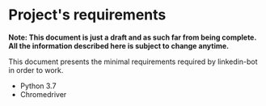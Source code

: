 # Project's requirements

**Note: This document is just a draft and as such far from being complete. All the information described here is subject to change anytime.**

This document presents the minimal requirements required by linkedin-bot in order to work.

- Python 3.7 
- Chromedriver